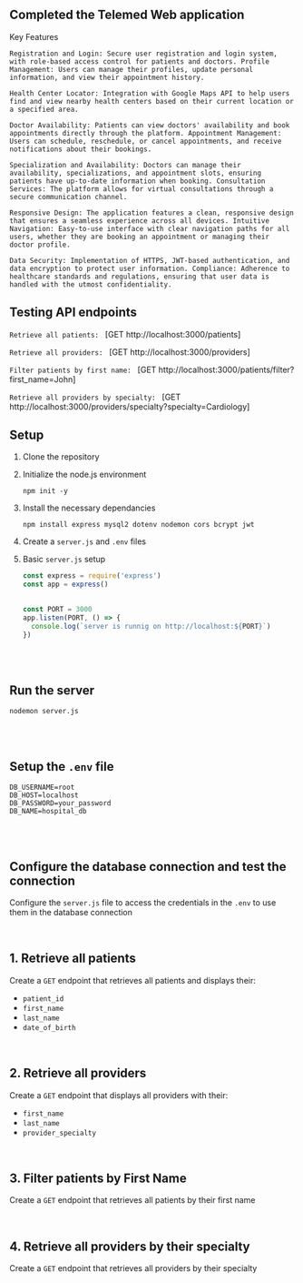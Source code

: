  ## Completed the Telemed Web application
 Key Features
 ``` User Authentication and Role Management:
Registration and Login: Secure user registration and login system, with role-based access control for patients and doctors. Profile Management: Users can manage their profiles, update personal information, and view their appointment history.
 ```
 ``` Location-Based Services:
Health Center Locator: Integration with Google Maps API to help users find and view nearby health centers based on their current location or a specified area.
 ```
 ``` Appointment Booking:
Doctor Availability: Patients can view doctors' availability and book appointments directly through the platform. Appointment Management: Users can schedule, reschedule, or cancel appointments, and receive notifications about their bookings.
 ```
 ``` Doctor Management:
Specialization and Availability: Doctors can manage their availability, specializations, and appointment slots, ensuring patients have up-to-date information when booking. Consultation Services: The platform allows for virtual consultations through a secure communication channel.
 ```
 ``` User-Friendly Interface:
Responsive Design: The application features a clean, responsive design that ensures a seamless experience across all devices. Intuitive Navigation: Easy-to-use interface with clear navigation paths for all users, whether they are booking an appointment or managing their doctor profile.
 ```
  ``` Security and Compliance:
Data Security: Implementation of HTTPS, JWT-based authentication, and data encryption to protect user information. Compliance: Adherence to healthcare standards and regulations, ensuring that user data is handled with the utmost confidentiality.
 ```
 
 ## Testing API endpoints
 ```Retrieve all patients: ``` [GET http://localhost:3000/patients]

 ```Retrieve all providers: ``` [GET http://localhost:3000/providers]

 ```Filter patients by first name: ``` [GET http://localhost:3000/patients/filter?first_name=John]

 ```Retrieve all providers by specialty: ``` [GET http://localhost:3000/providers/specialty?specialty=Cardiology]

 ## Setup
1. Clone the repository
2. Initialize the node.js environment
   ```
   npm init -y
   ```
3. Install the necessary dependancies
   ```
   npm install express mysql2 dotenv nodemon cors bcrypt jwt
   ```
4. Create a ``` server.js ``` and ```.env``` files
5. Basic ```server.js``` setup
   <br>
   
   ```js
   const express = require('express')
   const app = express()

  
   const PORT = 3000
   app.listen(PORT, () => {
     console.log(`server is runnig on http://localhost:${PORT}`)
   })
   ```
<br><br>

## Run the server
   ```
   nodemon server.js
   ```
<br><br>

## Setup the ```.env``` file
```.env
DB_USERNAME=root
DB_HOST=localhost
DB_PASSWORD=your_password
DB_NAME=hospital_db
```

<br><br>

## Configure the database connection and test the connection
Configure the ```server.js``` file to access the credentials in the ```.env``` to use them in the database connection

<br>

## 1. Retrieve all patients
Create a ```GET``` endpoint that retrieves all patients and displays their:
- ```patient_id```
- ```first_name```
- ```last_name```
- ```date_of_birth```

<br>

## 2. Retrieve all providers
Create a ```GET``` endpoint that displays all providers with their:
- ```first_name```
- ```last_name```
- ```provider_specialty```

<br>

## 3. Filter patients by First Name
Create a ```GET``` endpoint that retrieves all patients by their first name

<br>

## 4. Retrieve all providers by their specialty
Create a ```GET``` endpoint that retrieves all providers by their specialty

<br>


